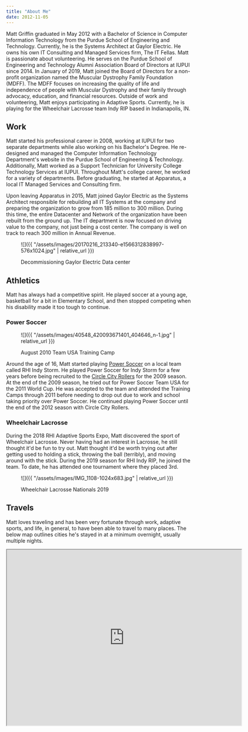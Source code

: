 ```yaml
---
title: "About Me"
date: 2012-11-05
---
```


Matt Griffin graduated in May 2012 with a Bachelor of Science in Computer Information Technology from the Purdue School of Engineering and Technology. Currently, he is the Systems Architect at Gaylor Electric. He owns his own IT Consulting and Managed Services firm, The IT Fellas. Matt is passionate about volunteering. He serves on the Purdue School of Engineering and Technology Alumni Association Board of Directors at IUPUI since 2014. In January of 2019, Matt joined the Board of Directors for a non-profit organization named the Muscular Dystrophy Family Foundation (MDFF). The MDFF focuses on increasing the quality of life and independence of people with Muscular Dystrophy and their family through advocacy, education, and financial resources. Outside of work and volunteering, Matt enjoys participating in Adaptive Sports. Currently, he is playing for the Wheelchair Lacrosse team Indy RIP based in Indianapolis, IN.

## Work

Matt started his professional career in 2008, working at IUPUI for two separate departments while also working on his Bachelor's Degree. He re-designed and managed the Computer Information Technology Department's website in the Purdue School of Engineering & Technology. Additionally, Matt worked as a Support Technician for University College Technology Services at IUPUI. Throughout Matt's college career, he worked for a variety of departments. Before graduating, he started at Apparatus, a local IT Managed Services and Consulting firm.

Upon leaving Apparatus in 2015, Matt joined Gaylor Electric as the Systems Architect responsible for rebuilding all IT Systems at the company and preparing the organization to grow from 185 million to 300 million. During this time, the entire Datacenter and Network of the organization have been rebuilt from the ground up. The IT department is now focused on driving value to the company, not just being a cost center. The company is well on track to reach 300 million in Annual Revenue.

<figure>

![]({{ "/assets/images/20170216_213340-e1566312838997-576x1024.jpg" | relative_url }})

<figcaption>

Decommissioning Gaylor Electric Data center

</figcaption>

</figure>

## Athletics

Matt has always had a competitive spirit. He played soccer at a young age, basketball for a bit in Elementary School, and then stopped competing when his disability made it too tough to continue.

### Power Soccer

<figure>

![]({{ "/assets/images/40548_420093671401_404646_n-1.jpg" | relative_url }})

<figcaption>

August 2010 Team USA Training Camp

</figcaption>

</figure>

Around the age of 16, Matt started playing [Power Soccer](https://www.powersoccerusa.org/) on a local team called RHI Indy Storm. He played Power Soccer for Indy Storm for a few years before being recruited to the [Circle City Rollers](https://www.facebook.com/ccrpowersoccer/) for the 2009 season. At the end of the 2009 season, he tried out for Power Soccer Team USA for the 2011 World Cup. He was accepted to the team and attended the Training Camps through 2011 before needing to drop out due to work and school taking priority over Power Soccer. He continued playing Power Soccer until the end of the 2012 season with Circle City Rollers. 

### Wheelchair Lacrosse

During the 2018 RHI Adaptive Sports Expo, Matt discovered the sport of Wheelchair Lacrosse. Never having had an interest in Lacrosse, he still thought it'd be fun to try out. Matt thought it'd be worth trying out after getting used to holding a stick, throwing the ball (terribly), and moving around with the stick. During the 2019 season for RHI Indy RIP, he joined the team. To date, he has attended one tournament where they placed 3rd.

<figure>

![]({{ "/assets/images/IMG_1108-1024x683.jpg" | relative_url }})

<figcaption>

Wheelchair Lacrosse Nationals 2019

</figcaption>

</figure>

## Travels

Matt loves traveling and has been very fortunate through work, adaptive sports, and life, in general, to have been able to travel to many places. The below map outlines cities he's stayed in at a minimum overnight, usually multiple nights.

<iframe src="https://www.google.com/maps/d/u/0/embed?mid=1icCySrEquq44QGgH0TMsDKeonSmirRyC" width="640" height="480"></iframe>
